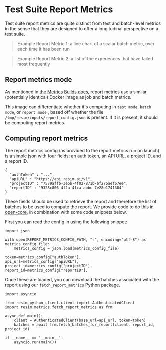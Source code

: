 # Test Suite Report Metrics

Test suite report metrics are quite distinct from test and batch-level metrics in the sense that they
are designed to offer a longitudinal perspective on a test suite.

> Example Report Metric 1: a line chart of a scalar batch metric, over each time it has been run

> Example Report Metric 2: a list of the experiences that have failed most frequently

## Report metrics mode

As mentioned in [the Metrics Builds docs](./metrics_builds.md), report metrics use a similar (potentially 
identical) Docker image as job and batch metrics. 

This image can differentiate whether it's computing in `test mode`, `batch mode`, or `report mode` , based off 
whether the file `/tmp/resim/inputs/report_config.json` is present. If it is present, it should be computing
report metrics.

## Computing report metrics

The report metrics config (as provided to the report metrics run on launch) is a simple json with four fields: an auth token, an API URL, a project ID, and a report ID.

```
{
  "authToken" : "...",
  "apiURL" : "https://api.resim.ai/v1",
  "projectID" : "7579affb-3e5b-4f02-871b-bf275aef67ee",
  "reportID" : "9328c806-4f2a-41ca-abbc-7e28e1741384"
}
```

These fields should be used to retrieve the report and therefore the list of batches to be used to compute the report.
We provide code to do this in [open-core](https://github.com/resim-ai/open-core/tree/main/resim/metrics/default_report_metrics.py), in combination with some code snippets below.

First you can read the config in using the following snippet:

```
import json 

with open(REPORT_METRICS_CONFIG_PATH, "r", encoding="utf-8") as metrics_config_file:
    metrics_config = json.load(metrics_config_file)

token=metrics_config["authToken"],
api_url=metrics_config["apiURL"],
project_id=metrics_config["projectID"],
report_id=metrics_config["reportID"],
```

Once these are loaded, you can download the batches associated with the report 
using our `fetch_report_metrics` Python package.

```
import asyncio

from resim_python_client.client import AuthenticatedClient
import resim.metrics.fetch_report_metrics as frm

async def main():
    client = AuthenticatedClient(base_url=api_url, token=token)
    batches = await frm.fetch_batches_for_report(client, report_id, project_id)

if __name__ == '__main__':
    asyncio.run(main())
```
